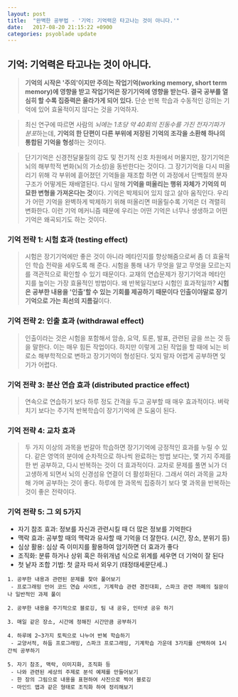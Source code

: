 ```yaml
---
layout: post
title:  "완벽한 공부법 - '기억: 기억력은 타고나는 것이 아니다.'"
date:   2017-08-20 21:15:22 +0900
categories: psyoblade update
---
```


## 기억: 기억력은 타고나는 것이 아니다.
> **기억의 시작은 '주의'이지만 주의는 작업기억(working memory, short term memory)에 영향을 받고 작업기억은 장기기억에 영향을 받는다. 결국 공부를 열심히 할 수록 집중력은 올라가게 되어 있다.** 단순 반복 학습과 수동적인 강의는 기억에 있어 효율적이지 않다는 것을 기억하자.

> 최신 연구에 따르면 사람의 *뇌에는 1초당 약 40회의 진동수를 가진 전자기파가 분포*하는데, **기억의 한 단편이 다른 부위에 저장된 기억의 조각을 소환해 하나의 통합된 기억을 형성**하는 것이다.

> 단기기억은 신경전달물질의 강도 및 전기적 신호 차원에서 머물지만, 장기기억은 뇌의 해부학적 변화(뇌의 가소성)을 동반한다는 것이다. 그 장기기억을 다시 떠올리기 위해 각 부위에 흩어졌던 기억들을 재조합 하면 이 과정에서 단백질의 분자 구조가 어떻게든 재배열된다. 다시 말해 **기억을 떠올리는 행위 자체가 기억의 미묘한 변형을 가져온다는 것**이다. 기억은 박제되어 있지 않고 살아 움직인다. 우리가 어떤 기억을 완벽하게 박제하기 위해 떠올리면 떠올릴수록 기억은 더 격렬히 변화한다. 이런 기억 메커니즘 때문에 우리는 어떤 기억은 너무나 생생하고 어떤 기억은 왜곡되기도 하는 것이다.


### 기억 전략 1: 시험 효과 (testing effect)
> 시험은 장기기억에만 좋은 것이 아니라 메타인지를 향상해줌으로써 좀 더 효율적인 학습 전략을 세우도록 해 준다. 시험을 통해 내가 무엇을 알고 무엇을 모르는지를 객관적으로 확인할 수 있기 때문이다. 교재의 연습문제가 장기기억과 메타인지를 높이는 가장 효율적인 방법이다. 왜 반복일긱보다 시험인 효과적일까? **시험은 공부한 내용을 '인출'할 수 있는 기회를 제공하기 때문이다 인출이야말로 장기기억으로 가는 최선의 지름길**이다.

### 기억 전략 2: 인출 효과 (withdrawal effect)
> 인출이라는 것은 시험을 포함해서 암송, 요약, 토론, 발표, 관련된 글을 쓰는 것 등을 말한다. 이는 매우 힘든 작업이다. 하지만 이렇게 고된 작업을 할 때에 뇌는 비로소 해부학적으로 변하고 장기기억이 형성된다. 잊지 말자 어렵게 공부하면 잊기가 어렵다.

### 기억 전략 3: 분산 연습 효과 (distributed practice effect)
> 연속으로 연습하기 보다 하루 정도 간격을 두고 공부할 때 매우 효과적이다. 벼락치기 보다는 주기적 반복학습이 장기기억에 큰 도움이 된다.

### 기억 전략 4: 교차 효과
> 두 가지 이상의 과목을 번갈아 학습하면 장기기억에 긍정적인 효과를 누릴 수 있다. 같은 영역의 분야에 순차적으로 하나씩 완료하는 방법 보다는, 몇 가지 주제를 한 번 공부하고, 다시 반복하는 것이 더 효과적이다. 교차로 문제를 풀면 뇌가 더 고생하게 되면서 뇌의 신경섬유 연결이 더 활성화된다. 그래서 여러 과목을 교차해 가며 공부하는 것이 좋다. 하루에 한 과목씩 집중하기 보다 몇 과목을 반복하는 것이 좋은 전략이다.

### 기억 전략 5: 그 외 5가지
* 자기 참조 효과: 정보를 자신과 관련시킬 때 더 많은 정보를 기억한다
* 맥락 효과: 공부할 때의 맥락과 유사할 때 기억을 더 잘한다. (시간, 장소, 분위기 등)
* 심상 활용: 심상 즉 이미지를 활용하여 암기하면 더 효과가 좋다
* 조직화: 분류 하거나 상위 혹은 하위개념 식으로 위계를 세우면 더 기억이 잘 된다
* 첫 낱자 조합 기법: 첫 글자 따서 외우기 (태정태세문단세..)


```Strategy
1. 공부한 내용과 관련된 문제를 찾아 풀어보기
 - 프로그래밍 언어 코드 연습 사이트, 기계학습 관련 경진대회, 스파크 관련 까페의 질문이나 일반적인 과제 풀이

2. 공부한 내용을 주기적으로 블로깅, 팀 내 공유, 인터넷 공유 하기

3. 매일 같은 장소, 시간에 정해진 시간만큼 공부하기

4. 하루에 2~3가지 토픽으로 나누어 반복 학습하기
 - 교양서적, 하둡 프로그래밍, 스파크 프로그래밍, 기계학습 가운데 3가지를 선택하여 1시간씩 공부하기

5. 자기 참조, 맥락, 이미지화, 조직화 등
 - 나와 관련된 세상의 주제로 분석 예제를 만들어보기
 - 한 장의 그림으로 내용을 표현하여 사진으로 찍어 블로깅
 - 마인드 맵과 같은 형태로 조직화 하여 정리해보기
``` 
